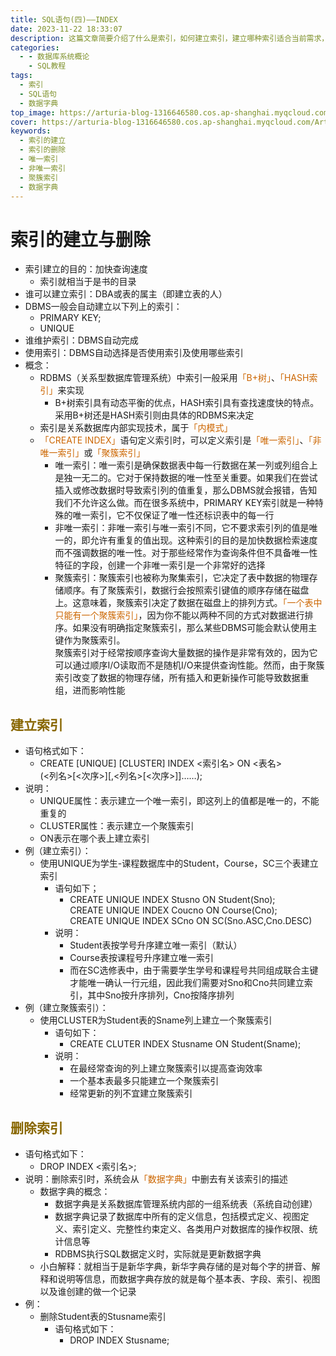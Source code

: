 ```yaml
---
title: SQL语句(四)——INDEX
date: 2023-11-22 18:33:07
description: 这篇文章简要介绍了什么是索引，如何建立索引，建立哪种索引适合当前需求，建立索引之后又该如何管理索引以及如何删除索引
categories:
  - - 数据库系统概论
    - SQL教程
tags:
  - 索引
  - SQL语句
  - 数据字典
top_image: https://arturia-blog-1316646580.cos.ap-shanghai.myqcloud.com/ArturiaBlogPicGo/202311222116741.jpg
cover: https://arturia-blog-1316646580.cos.ap-shanghai.myqcloud.com/ArturiaBlogPicGo/202311222116741.jpg
keywords:
  - 索引的建立
  - 索引的删除
  - 唯一索引
  - 非唯一索引
  - 聚簇索引
  - 数据字典
---
```

# 索引的建立与删除
- 索引建立的目的：加快查询速度
	- 索引就相当于是书的目录
- 谁可以建立索引：DBA或表的属主（即建立表的人）
- DBMS一般会自动建立以下列上的索引：
	- PRIMARY KEY;
	- UNIQUE
- 谁维护索引：DBMS自动完成
- 使用索引：DBMS自动选择是否使用索引及使用哪些索引
- 概念：
	- RDBMS（关系型数据库管理系统）中索引一般采用<font color = "CC6600">「B+树」</font>、<font color = "CC6600">「HASH索引」</font>来实现
		- B+树索引具有动态平衡的优点，HASH索引具有查找速度快的特点。采用B+树还是HASH索引则由具体的RDBMS来决定
	- 索引是关系数据库内部实现技术，属于<font color = "CC6600">「内模式」</font>
	- <font color = "CC6600">「CREATE INDEX」</font>语句定义索引时，可以定义索引是<font color = "CC6600">「唯一索引」</font>、<font color = "CC6600">「非唯一索引」</font>或<font color = "CC6600">「聚簇索引」</font>
		- 唯一索引：唯一索引是确保数据表中每一行数据在某一列或列组合上是独一无二的。它对于保持数据的唯一性至关重要。如果我们在尝试插入或修改数据时导致索引列的值重复，那么DBMS就会报错，告知我们不允许这么做。而在很多系统中，PRIMARY KEY索引就是一种特殊的唯一索引，它不仅保证了唯一性还标识表中的每一行
		- 非唯一索引：非唯一索引与唯一索引不同，它不要求索引列的值是唯一的，即允许有重复的值出现。这种索引的目的是加快数据检索速度而不强调数据的唯一性。对于那些经常作为查询条件但不具备唯一性特征的字段，创建一个非唯一索引是一个非常好的选择
		- 聚簇索引：聚簇索引也被称为聚集索引，它决定了表中数据的物理存储顺序。有了聚簇索引，数据行会按照索引键值的顺序存储在磁盘上。这意味着，聚簇索引决定了数据在磁盘上的排列方式。<font color = "CC6600">「一个表中只能有一个聚簇索引」</font>，因为你不能以两种不同的方式对数据进行排序。如果没有明确指定聚簇索引，那么某些DBMS可能会默认使用主键作为聚簇索引。</br>聚簇索引对于经常按顺序查询大量数据的操作是非常有效的，因为它可以通过顺序I/O读取而不是随机I/O来提供查询性能。然而，由于聚簇索引改变了数据的物理存储，所有插入和更新操作可能导致数据重组，进而影响性能

## <font color = "886600">建立索引</font>
- 语句格式如下：
	- CREATE \[UNIQUE] \[CLUSTER] INDEX <索引名> ON <表名></br> (<列名>\[<次序>]\[,<列名>\[<次序>]]……);
- 说明：
	- UNIQUE属性：表示建立一个唯一索引，即这列上的值都是唯一的，不能重复的
	- CLUSTER属性：表示建立一个聚簇索引
	- ON表示在哪个表上建立索引
- 例（建立索引）：
	- 使用UNIQUE为学生-课程数据库中的Student，Course，SC三个表建立索引
		- 语句如下；
			- CREATE UNIQUE INDEX Stusno ON Student(Sno);</br>CREATE UNIQUE INDEX Coucno ON Course(Cno);</br>CREATE UNIQUE INDEX SCno ON SC(Sno.ASC,Cno.DESC) 
		- 说明：
			- Student表按学号升序建立唯一索引（默认）
			- Course表按课程号升序建立唯一索引
			- 而在SC选修表中，由于需要学生学号和课程号共同组成联合主键才能唯一确认一行元组，因此我们需要对Sno和Cno共同建立索引，其中Sno按升序排列，Cno按降序排列
- 例（建立聚簇索引）：
	- 使用CLUSTER为Student表的Sname列上建立一个聚簇索引
		- 语句如下：
			- CREATE CLUTER INDEX Stusname ON Student(Sname);
		- 说明：
			- 在最经常查询的列上建立聚簇索引以提高查询效率
			- 一个基本表最多只能建立一个聚簇索引
			- 经常更新的列不宜建立聚簇索引

## <font color = "886600">删除索引</font>
- 语句格式如下：
	- DROP INDEX <索引名>;
- 说明：删除索引时，系统会从<font color = "CC6600">「数据字典」</font>中删去有关该索引的描述
	- 数据字典的概念：
		- 数据字典是关系数据库管理系统内部的一组系统表（系统自动创建）
		- 数据字典记录了数据库中所有的定义信息，包括模式定义、视图定义、索引定义、完整性约束定义、各类用户对数据库的操作权限、统计信息等
		- RDBMS执行SQL数据定义时，实际就是更新数据字典
	- 小白解释：就相当于是新华字典，新华字典存储的是对每个字的拼音、解释和说明等信息，而数据字典存放的就是每个基本表、字段、索引、视图以及谁创建的做一个记录
- 例：
	- 删除Student表的Stusname索引
		- 语句格式如下：
			- DROP INDEX Stusname;